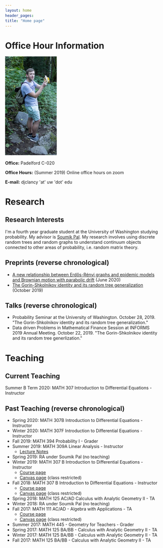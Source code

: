 ```yaml
---
layout: home
header_pages:
title: "Home page"
---
```


# Office Hour Information

<img src="banana.jpg" style="zoom:50%;" />

**Office:** Padelford C-020

**Office Hours:** (Summer 2019) Online office hours on zoom

**E-mail:** djclancy 'at' uw 'dot' edu



# Research

## Research Interests

I'm a fourth year graduate student at the University of Washington studying probability. My advisor is [Soumik Pal](https://sites.math.washington.edu/~soumik/). My research involves using discrete random trees and random graphs to understand continuum objects connected to other areas of probability, i.e. random matrix theory.



## Preprints (reverse chronological)

- [A new relationship between Erd&#337;s-R&#0233;nyi graphs and epidemic models and Brownian motion with parabolic drift](https://arxiv.org/abs/2006.06838) (June 2020)
- [The Gorin-Shkolnikov identity and its random tree generalization](https://arxiv.org/abs/1910.08672) (October 2019)

## Talks (reverse chronological)

- Probability Seminar at the University of Washington. October 28, 2019. "The Gorin-Shkolnikov identity and its random tree generalization."
- Data driven Problems in Mathematical Finance Session at INFORMS 2019 Annual Meeting. October 22, 2019. "The Gorin-Shkolnikov identity and its random tree generlization."



# Teaching

## Current Teaching

Summer B Term 2020: MATH 307 Introduction to Differential Equations - Instructor

## Past Teaching (reverse chronological)

- Spring 2020: MATH 307B Introduction to Differential Equations - Instructor
- Winter 2020: MATH 307F Introduction to Differential Equations - Instructor
- Fall 2019: MATH 394 Probability I - Grader
- Summer 2019: MATH 309A Linear Analysis - Instructor
  - [Lecture Notes](/math309/summer2019/index.md)
- Spring 2019: RA under Soumik Pal (no teaching)
- Winter 2019: MATH 307 B Introduction to Differential Equations - Instructor
  - [Course page](/math307/winter2019/math307_winter2019.html)
  - [Canvas page](https://canvas.uw.edu/courses/1257308) (class restricted)
- Fall 2018: MATH 307 B Introduction to Differential Equations - Instructor
  - [Course page](/math307/fall2018/math307_fall2018.html)
  - [Canvas page](https://canvas.uw.edu/courses/1223243) (class restricted)
- Spring 2018: MATH 125 AC/AD Calculus with Analytic Geometry II - TA
- Winter 2018: RA under Soumik Pal (no teaching)
- Fall 2017: MATH 111 AC/AD - Algebra with Applications - TA
  - [Course page](/math111/fall2017/math111_fall2017.html)
  - [Canvas page](https://canvas.uw.edu/courses/1192704) (class restricted)
- Summer 2017: MATH 445 - Geometry for Teachers - Grader
- Spring 2017: MATH 125 BA/BB - Calculus with Analytic Geometry II - TA
- Winter 2017: MATH 125 BA/BB - Calculus with Analytic Geometry II - TA
- Fall 2017: MATH 125 BA/BB - Calculus with Analytic Geometry II - TA
